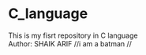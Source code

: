 # C_language
This is my fisrt repository in C language
<br>
Author: SHAIK ARIF
//i am a batman //
<br>